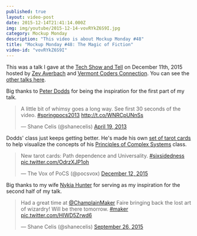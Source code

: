 ```yaml
---
published: true
layout: video-post
date: 2015-12-14T21:41:14.000Z
img: img/youtube/2015-12-14-vovRYkZ6S9I.jpg
category: Mockup Monday
description: "This video is about Mockup Monday #48"
title: "Mockup Monday #48: The Magic of Fiction"
video-id: "vovRYkZ6S9I"
---
```

This was a talk I gave at the [Tech Show and Tell](http://www.meetup.com/VTCode/events/227164072/) on December 11th, 2015 hosted by [Zev Averbach](https://twitter.com/zevav) and [Vermont Coders Connection](http://www.meetup.com/VTCode/).  You can see the [other talks here](/vcc/2015/12/14/vermont-coders-connection-tech-show-and-tell-12112015/).

Big thanks to [Peter Dodds](http://twitter.com/peterdodds) for being the inspiration for the first part of my talk.

<blockquote class="twitter-tweet tw-align-center" lang="en"><p lang="en" dir="ltr">A little bit of whimsy goes a long way. See first 30 seconds of the video. <a href="https://twitter.com/hashtag/springpocs2013?src=hash">#springpocs2013</a> <a href="http://t.co/WNRCpUNnSs">http://t.co/WNRCpUNnSs</a></p>&mdash; Shane Celis (@shanecelis) <a href="https://twitter.com/shanecelis/status/325298054712397824">April 19, 2013</a></blockquote> <script async src="//platform.twitter.com/widgets.js" charset="utf-8"></script>

Dodds' class just keeps getting better.  He's made his own [set of tarot cards](http://www.uvm.edu/~pdodds/teaching/courses/2015-08UVM-300/tarot-cards/index.html) to help visualize the concepts of his [Principles of Complex Systems](http://www.uvm.edu/~pdodds/teaching/courses/2015-08UVM-300/index.html) class.

<blockquote class="twitter-tweet tw-align-center" lang="en"><p lang="en" dir="ltr">New tarot cards: Path dependence and Universality.&#10;&#10;<a href="https://twitter.com/hashtag/sixsidedness?src=hash">#sixsidedness</a> <a href="https://t.co/OdrzXJP1oh">pic.twitter.com/OdrzXJP1oh</a></p>&mdash; The Vox of PoCS (@pocsvox) <a href="https://twitter.com/pocsvox/status/675729750095216641">December 12, 2015</a></blockquote> <script async src="//platform.twitter.com/widgets.js" charset="utf-8"></script>

Big thanks to my wife [Nykia Hunter](https://twitter.com/Nykiwis) for serving as my inspiration for the second half of my talk.

<blockquote class="twitter-tweet tw-align-center" lang="en"><p lang="en" dir="ltr">Had a great time at <a href="https://twitter.com/ChamplainMaker">@ChamplainMaker</a> Faire bringing back the lost art of wizardry! Will be there tomorrow. <a href="https://twitter.com/hashtag/maker?src=hash">#maker</a> <a href="http://t.co/HIWD5Zrwd6">pic.twitter.com/HIWD5Zrwd6</a></p>&mdash; Shane Celis (@shanecelis) <a href="https://twitter.com/shanecelis/status/647914419075317760">September 26, 2015</a></blockquote> <script async src="//platform.twitter.com/widgets.js" charset="utf-8"></script>
